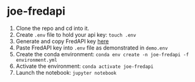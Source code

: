 # joe-fredapi

1. Clone the repo and cd into it.
2. Create `.env` file to hold your api key: `touch .env`
3. Generate and copy FredAPI key [here](https://fredaccount.stlouisfed.org/apikeys)
4. Paste FredAPI key into `.env` file as demonstrated in `demo.env`
5. Create the conda environment: `conda env create -n joe-fredapi -f environment.yml`
6. Activate the environment: `conda activate joe-fredapi`
7. Launch the notebook: `jupyter notebook`
